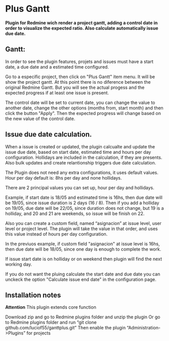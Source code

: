 # Plus Gantt

**Plugin for Redmine wich render a project gantt, adding a control date in order to visualize the expected ratio. Also calculate automatically issue due date.**


## Gantt:

In order to see the plugin features, projets and issues must have a start date, a due date and a estimated time configured.

Go to a especific project, then click on "Plus Gantt" item menu. It will be show the project gantt. At this point there is no diference between the original Redmine Gantt. But you will see the actual progess and the expected progress if at least one issue is present.

The control date will be set to current date, you can change the value to another date, change the other options (months from, start month) and then click the button "Apply". Then the expected progress will change based on the new value of the control date.

## Issue due date calculation.

When a issue is created or updated, the plugin calcualte and update the issue due date, based on start date, estimated time and hours per day configuration. Hollidays are included in the calculation, if they are presents. Also bulk updates and create relantionship triggers due date calculation.

The Plugin does not need any extra configurations, it uses default values. Hour per day default is: 8hs per day and none hollidays.

There are 2 principal values you can set up, hour per day and hollidays.

Example, if start date is 18/05 and estimated time is 16hs, then due date will be 19/05, since issue duration is 2 days (16 / 8). Then if you add a holliday on 19/05, due date will be 22/05, since duration does not change, but 19 is a holliday, and 20 and 21 are weekends, so issue will be finish on 22.

Also you can create a custom field, named “asignacion” at issue level, user level or project level. The plugin will take the value in that order, and uses this value instead of hours per day configuration.

In the previuos example, if custom field "asignacion" at issue level is 16hs, then due date will be 18/05, since one day is enough to complete the work.

If issue start date is on holliday or on weekend then plugin will find the next working day.

If you do not want the pluing calculate the start date and due date you can unckeck the option "Calculate issue end date" in the configuration page.

## Installation notes

**Attention** This plugin extends core function

Download zip and go to Redmine plugins folder and unzip the plugin Or go to Redmine plugins folder and run “git clone github.com/luciof55/ganttplus.git” Then enable the plugin “Administration->Plugins” for projects
